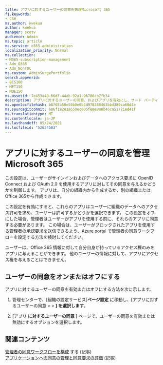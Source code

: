 ```yaml
---
title: アプリに対するユーザーの同意を管理Microsoft 365
f1.keywords:
- CSH
ms.author: kwekua
author: kwekua
manager: scotv
audience: Admin
ms.topic: article
ms.service: o365-administration
localization_priority: Normal
ms.collection:
- M365-subscription-management
- Adm_O365
- Adm_NonTOC
ms.custom: AdminSurgePortfolio
search.appverid:
- BCS160
- MET150
- MOE150
ms.assetid: 7e453a40-66df-44ab-92a1-96786cb7fb34
description: アプリに対するユーザーの同意、およびアプリを有効にし、サード パーティ製アプリがユーザーの情報にアクセスMicrosoft 365します。
ms.openlocfilehash: b8f65b50e50b0e0b4d978388463bbd380ca60d4e
ms.sourcegitcommit: 686f192e1a650ec805fe8e908b46ca51771ed41f
ms.translationtype: MT
ms.contentlocale: ja-JP
ms.lasthandoff: 05/24/2021
ms.locfileid: "52624503"
---
```

# <a name="managing-user-consent-to-apps-in-microsoft-365"></a>アプリに対するユーザーの同意を管理Microsoft 365

この設定は、ユーザーがサインインおよびデータへのアクセス要求に OpenID Connect および OAuth 2.0 を使用するアプリに対してその同意を与えるかどうかを制御します。 アプリは、自分の組織内から作成するか、別の組織またはOffice 365から作成できます。

この設定を有効にすると、これらのアプリはユーザーに組織のデータへのアクセス許可を求め、ユーザーは許可するかどうかを選択できます。 この設定をオフにした場合、管理者はユーザーがアプリを使用する前に、それらのアプリに同意する必要があります。 この場合は、ユーザーがブロックされたアプリを使用する管理者の承認要求を送信できるよう、Azure portal で管理者の同意ワークフローを設定する方法を検討してください。

ユーザーは、Office 365 情報に対して自分自身が持っているアクセス権のみをアプリに与えることができます。 他のユーザーの情報に対して、アプリにアクセス権を与えることはできません。

## <a name="turning-user-consent-on-or-off"></a>ユーザーの同意をオンまたはオフにする
<a name="__toc379982114"> </a>

アプリに対するユーザーの同意を有効またはオフにする方法を次に示します。

1. 管理センターで、[組織の設定サービス]**ページ設定** に移動し、[アプリに対するユーザーの同意 \>   >  [](https://go.microsoft.com/fwlink/p/?linkid=2053743)**] を選択します**。

2. [アプリ **に対するユーザーの同意** ] ページで、ユーザーの同意を有効または無効にするオプションを選択します。

## <a name="related-content"></a>関連コンテンツ 
<a name="__toc379982114"> </a>

[管理者の同意ワークフローを構成](/azure/active-directory/manage-apps/configure-admin-consent-workflow) する (記事)\
[アプリケーションへの同意の管理と同意要求の評価](/azure/active-directory/manage-apps/manage-consent-requests) (記事)